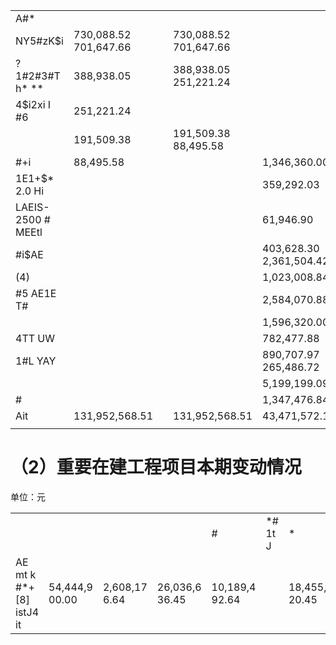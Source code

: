 <table><tr><td>A#*</td><td></td><td></td><td></td><td></td><td></td></tr><tr><td>NY5#zK$i</td><td>730,088.52 701,647.66</td><td></td><td>730,088.52 701,647.66</td><td></td><td></td></tr><tr><td>? 1#2#3#T h* **</td><td>388,938.05</td><td></td><td>388,938.05 251,221.24</td><td></td><td></td></tr><tr><td>4$i2xi I #6</td><td>251,221.24</td><td></td><td></td><td></td><td></td></tr><tr><td></td><td>191,509.38</td><td></td><td>191,509.38 88,495.58</td><td></td><td></td></tr><tr><td>#+i</td><td>88,495.58</td><td></td><td></td><td>1,346,360.00</td><td>1,346,360.00</td></tr><tr><td>1E1+$* 2.0 Hi</td><td></td><td></td><td></td><td>359,292.03</td><td>359,292.03</td></tr><tr><td>LAEIS-2500 # MEEtl</td><td></td><td></td><td></td><td>61,946.90</td><td>61,946.90</td></tr><tr><td>#i$AE</td><td></td><td></td><td></td><td>403,628.30 2,361,504.42</td><td>403,628.30 2,361,504.42</td></tr><tr><td>(4)</td><td></td><td></td><td></td><td>1,023,008.84</td><td>1,023,008.84</td></tr><tr><td>#5 AE1E T#</td><td></td><td></td><td></td><td>2,584,070.88</td><td>2,584,070.88</td></tr><tr><td></td><td></td><td></td><td></td><td>1,596,320.00</td><td>1,596,320.00</td></tr><tr><td>4TT UW</td><td></td><td></td><td></td><td>782,477.88</td><td>782,477.88</td></tr><tr><td>1#L YAY</td><td></td><td></td><td></td><td>890,707.97 265,486.72</td><td>890,707.97 265,486.72</td></tr><tr><td></td><td></td><td></td><td></td><td>5,199,199.09</td><td>5,199,199.09</td></tr><tr><td>#</td><td></td><td></td><td></td><td>1,347,476.84</td><td>1,347,476.84</td></tr><tr><td>Ait</td><td>131,952,568.51</td><td></td><td>131,952,568.51</td><td>43,471,572.12</td><td>43,471,572.12</td></tr><tr><td></td><td></td><td></td><td></td><td></td><td></td></tr></table>

# （2）重要在建工程项目本期变动情况

单位：元  

<table><tr><td></td><td></td><td></td><td></td><td>#</td><td>*# 1t J</td><td>*</td><td>i+#X</td><td>Ii#</td><td>FJEK it</td><td>#+: FJ 1</td><td>##FJ 1*</td><td></td></tr><tr><td>AE mt k #*+ [8] istJ4 it</td><td>54,444,9 00.00</td><td>2,608,17 6.64</td><td>26,036,6 36.45</td><td>10,189,4 92.64</td><td></td><td>18,455,3 20.45</td><td>52.61%</td><td>52.61</td><td></td><td></td><td></td><td></td></tr></table>